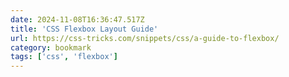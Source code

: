 ```yaml
---
date: 2024-11-08T16:36:47.517Z
title: 'CSS Flexbox Layout Guide'
url: https://css-tricks.com/snippets/css/a-guide-to-flexbox/
category: bookmark
tags: ['css', 'flexbox']
---
```


